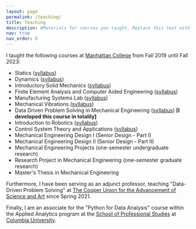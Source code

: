 ```yaml
---
layout: page
permalink: /teaching/
title: Teaching
description: #Materials for courses you taught. Replace this text with your description.
nav: true
nav_order: 6
---
```


I taught the following courses at <a href="https://manhattan.edu/">Manhattan College</a> from Fall 2019 until Fall 2023:

- Statics (<a href="https://masoudmim.github.io/assets/pdf/ENGS_206_Syllabus.pdf">syllabus</a>)
- Dynamics (<a href="https://masoudmim.github.io/assets/pdf/ENGS_220_Syllabus.pdf">syllabus</a>)
- Introductory Solid Mechanics (<a href="https://masoudmim.github.io/assets/pdf/MECH_230_Syllabus.pdf">syllabus</a>)
- Finite Element Analysis and Computer Aided Engineering (<a href="https://masoudmim.github.io/assets/pdf/MECH_332_Syllabus.pdf">syllabus</a>)
- Manufacturing Systems Lab (<a href="https://masoudmim.github.io/assets/pdf/MECH_337_Syllabus.pdf">syllabus</a>)
- Mechanical Vibrations (<a href="https://masoudmim.github.io/assets/pdf/MECH_411_Syllabus.pdf">syllabus</a>)
- Data Driven Problem Solving in Mechanical Engineering (<a href="https://masoudmim.github.io/assets/pdf/MECG_542_Syllabus.pdf">syllabus</a>) <strong>[I developed this course in totalily]</strong>
- Introduction to Robotics (<a href="https://masoudmim.github.io/assets/pdf/MECG_548_Syllabus.pdf">syllabus</a>)
- Control System Theory and Applications (<a href="https://masoudmim.github.io/assets/pdf/MECG_630_Syllabus.pdf">syllabus</a>)
- Mechanical Engineering Design I  (Senior Design - Part I)
- Mechanical Engineering Design II (Senior Design - Part II)
- Mechanical Engineering Projects (one-semester undergraduate research)
- Research Project in Mechanical Engineering (one-semester graduate research)
- Master's Thesis in Mechanical Engineering


Furthermore, I have been serving as an adjunct professor, teaching "Data-Driven Problem Solving" at <a href='https://cooper.edu/welcome'>The Cooper Union for the Advancement of Science and Art</a> since Spring 2021.

Finally, I am an associate for the "Python for Data Analysis" course within the Applied Analytics program at the <a href="https://sps.columbia.edu">School of Professional Studies</a> at <a href="https://www.columbia.edu">Columbia University</a>.